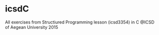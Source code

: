 # icsdC
All exercises from Structiured Programming lesson (icsd3354) in C @ICSD of Aegean University 2015
